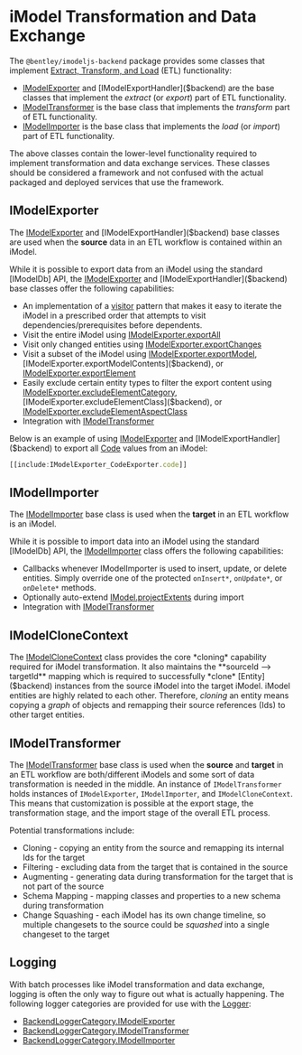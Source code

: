 # iModel Transformation and Data Exchange

The `@bentley/imodeljs-backend` package provides some classes that implement [Extract, Transform, and Load](https://en.wikipedia.org/wiki/Extract,_transform,_load) (ETL) functionality:

- [IModelExporter]($backend) and [IModelExportHandler]($backend) are the base classes that implement the *extract* (or *export*) part of ETL functionality.
- [IModelTransformer]($backend) is the base class that implements the *transform* part of ETL functionality.
- [IModelImporter]($backend) is the base class that implements the *load* (or *import*) part of ETL functionality.

The above classes contain the lower-level functionality required to implement transformation and data exchange services.
These classes should be considered a framework and not confused with the actual packaged and deployed services that use the framework.

## IModelExporter

The [IModelExporter]($backend) and [IModelExportHandler]($backend) base classes are used when the **source** data in an ETL workflow is contained within an iModel.

While it is possible to export data from an iModel using the standard [IModelDb] API, the [IModelExporter]($backend) and [IModelExportHandler]($backend) base classes offer the following capabilities:

- An implementation of a [visitor](https://en.wikipedia.org/wiki/Visitor_pattern) pattern that makes it easy to iterate the iModel in a prescribed order that attempts to visit dependencies/prerequisites before dependents.
- Visit the entire iModel using [IModelExporter.exportAll]($backend)
- Visit only changed entities using [IModelExporter.exportChanges]($backend)
- Visit a subset of the iModel using [IModelExporter.exportModel]($backend), [IModelExporter.exportModelContents]($backend), or [IModelExporter.exportElement]($backend)
- Easily exclude certain entity types to filter the export content using [IModelExporter.excludeElementCategory]($backend), [IModelExporter.excludeElementClass]($backend), or [IModelExporter.excludeElementAspectClass]($backend)
- Integration with [IModelTransformer]($backend)

Below is an example of using [IModelExporter]($backend) and [IModelExportHandler]($backend) to export all [Code]($common) values from an iModel:

```ts
[[include:IModelExporter_CodeExporter.code]]
```

## IModelImporter

The [IModelImporter]($backend) base class is used when the **target** in an ETL workflow is an iModel.

While it is possible to import data into an iModel using the standard [IModelDb] API, the [IModelImporter]($backend) class offers the following capabilities:

- Callbacks whenever IModelImporter is used to insert, update, or delete entities. Simply override one of the protected `onInsert*`, `onUpdate*`, or `onDelete*` methods.
- Optionally auto-extend [IModel.projectExtents]($common) during import
- Integration with [IModelTransformer]($backend)

## IModelCloneContext

The [IModelCloneContext]($backend) class provides the core *cloning* capability required for iModel transformation.
It also maintains the **sourceId --> targetId** mapping which is required to successfully *clone* [Entity]($backend) instances from the source iModel into the target iModel.
iModel entities are highly related to each other. Therefore, *cloning* an entity means copying a *graph* of objects and remapping their source references (Ids) to other target entities.

## IModelTransformer

The [IModelTransformer]($backend) base class is used when the **source** and **target** in an ETL workflow are both/different iModels and some sort of data transformation is needed in the middle.
An instance of `IModelTransformer` holds instances of `IModelExporter`, `IModelImporter`, and `IModelCloneContext`.
This means that customization is possible at the export stage, the transformation stage, and the import stage of the overall ETL process.

Potential transformations include:

- Cloning - copying an entity from the source and remapping its internal Ids for the target
- Filtering - excluding data from the target that is contained in the source
- Augmenting - generating data during transformation for the target that is not part of the source
- Schema Mapping - mapping classes and properties to a new schema during transformation
- Change Squashing - each iModel has its own change timeline, so multiple changesets to the source could be *squashed* into a single changeset to the target

## Logging

With batch processes like iModel transformation and data exchange, logging is often the only way to figure out what is actually happening.
The following logger categories are provided for use with the [Logger]($bentley):

- [BackendLoggerCategory.IModelExporter]($backend)
- [BackendLoggerCategory.IModelTransformer]($backend)
- [BackendLoggerCategory.IModelImporter]($backend)
